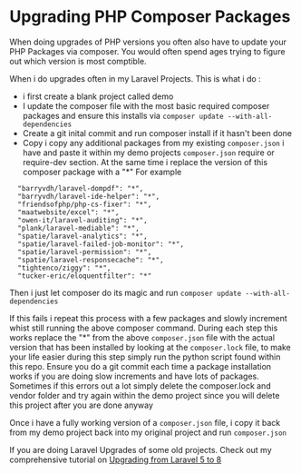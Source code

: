 # Upgrading PHP Composer Packages

When doing upgrades of PHP versions you often also have to update your PHP Packages via composer. You would often spend ages trying to figure out which version is most comptible.

When i do upgrades often in my Laravel Projects. This is what i do :

- i first create a blank project called demo
- I update the composer file with the most basic required composer packages and ensure this installs via `composer update --with-all-dependencies`
- Create a git inital commit and run composer install if it hasn't been done 
- Copy  i copy any additional packages from my existing `composer.json` i have and paste it within my demo projects `composer.json` require or require-dev section. At the same time i replace the version of this composer package with a "*" For example

```
  "barryvdh/laravel-dompdf": "*",
  "barryvdh/laravel-ide-helper": "*",
  "friendsofphp/php-cs-fixer": "*",
  "maatwebsite/excel": "*",
  "owen-it/laravel-auditing": "*",
  "plank/laravel-mediable": "*",
  "spatie/laravel-analytics": "*",
  "spatie/laravel-failed-job-monitor": "*",
  "spatie/laravel-permission": "*",
  "spatie/laravel-responsecache": "*",
  "tightenco/ziggy": "*",
  "tucker-eric/eloquentfilter": "*"
```

Then i just let composer do its magic and run `composer update --with-all-dependencies` 

If this fails i repeat this process with a few packages and slowly increment whist still running the above composer command. During each step this works replace the "*" from the above `composer.json` file with the actual version that has been installed by looking at the `composer.lock` file, to make your life easier during this step simply run the python script found within this repo. Ensure you do a git commit each time a package installation works if you are doing slow increments and have lots of packages. Sometimes if this errors out a lot simply delete the composer.lock and vendor folder and try again within the demo project since you will delete this project after you are done anyway

Once i have a fully working version of a `composer.json` file, i copy it back from my demo project back into my original project and run `composer.json`

If you are doing Laravel Upgrades of some old projects. Check out my comprehensive tutorial on [Upgrading from Laravel 5 to 8](https://codenathan.com/upgrading-from-laravel-5-to-laravel-8)
